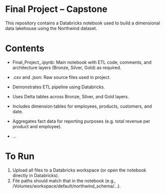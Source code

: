 # Final Project – Capstone
This repository contains a Databricks notebook used to build a dimensional data lakehouse using the Northwind dataset.

# Contents
- Final_Project_.ipynb: Main notebook with ETL code, comments, and architecture layers (Bronze, Silver, Gold) as required. 
- .csv and .json: Raw source files used in project.

- Demonstrates ETL pipeline using Databricks.
- Uses Delta tables across Bronze, Silver, and Gold layers.
- Includes dimension tables for employees, products, customers, and date.
- Aggregates fact data for reporting purposes (e.g. total revenue per product and employee).
- ...

# To Run
1. Upload all files to a Databricks workspace (or open the notebook directly in Databricks).
2. File paths should match that in the notebook (e.g., /Volumes/workspace/default/northwind_schema/...).

